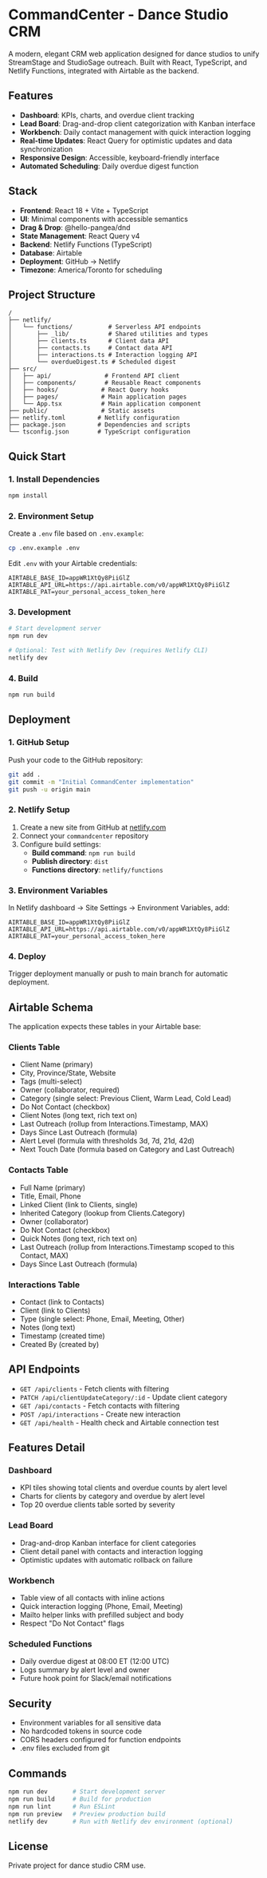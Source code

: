 # CommandCenter - Dance Studio CRM

A modern, elegant CRM web application designed for dance studios to unify StreamStage and StudioSage outreach. Built with React, TypeScript, and Netlify Functions, integrated with Airtable as the backend.

## Features

- **Dashboard**: KPIs, charts, and overdue client tracking
- **Lead Board**: Drag-and-drop client categorization with Kanban interface
- **Workbench**: Daily contact management with quick interaction logging
- **Real-time Updates**: React Query for optimistic updates and data synchronization
- **Responsive Design**: Accessible, keyboard-friendly interface
- **Automated Scheduling**: Daily overdue digest function

## Stack

- **Frontend**: React 18 + Vite + TypeScript
- **UI**: Minimal components with accessible semantics
- **Drag & Drop**: @hello-pangea/dnd
- **State Management**: React Query v4
- **Backend**: Netlify Functions (TypeScript)
- **Database**: Airtable
- **Deployment**: GitHub → Netlify
- **Timezone**: America/Toronto for scheduling

## Project Structure

```
/
├── netlify/
│   └── functions/          # Serverless API endpoints
│       ├── _lib/           # Shared utilities and types
│       ├── clients.ts      # Client data API
│       ├── contacts.ts     # Contact data API
│       ├── interactions.ts # Interaction logging API
│       └── overdueDigest.ts # Scheduled digest
├── src/
│   ├── api/               # Frontend API client
│   ├── components/        # Reusable React components
│   ├── hooks/            # React Query hooks
│   ├── pages/            # Main application pages
│   └── App.tsx           # Main application component
├── public/               # Static assets
├── netlify.toml         # Netlify configuration
├── package.json         # Dependencies and scripts
└── tsconfig.json        # TypeScript configuration
```

## Quick Start

### 1. Install Dependencies

```bash
npm install
```

### 2. Environment Setup

Create a `.env` file based on `.env.example`:

```bash
cp .env.example .env
```

Edit `.env` with your Airtable credentials:

```
AIRTABLE_BASE_ID=appWR1XtQy8PiiGlZ
AIRTABLE_API_URL=https://api.airtable.com/v0/appWR1XtQy8PiiGlZ
AIRTABLE_PAT=your_personal_access_token_here
```

### 3. Development

```bash
# Start development server
npm run dev

# Optional: Test with Netlify Dev (requires Netlify CLI)
netlify dev
```

### 4. Build

```bash
npm run build
```

## Deployment

### 1. GitHub Setup

Push your code to the GitHub repository:

```bash
git add .
git commit -m "Initial CommandCenter implementation"
git push -u origin main
```

### 2. Netlify Setup

1. Create a new site from GitHub at [netlify.com](https://netlify.com)
2. Connect your `commandcenter` repository
3. Configure build settings:
   - **Build command**: `npm run build`
   - **Publish directory**: `dist`
   - **Functions directory**: `netlify/functions`

### 3. Environment Variables

In Netlify dashboard → Site Settings → Environment Variables, add:

```
AIRTABLE_BASE_ID=appWR1XtQy8PiiGlZ
AIRTABLE_API_URL=https://api.airtable.com/v0/appWR1XtQy8PiiGlZ
AIRTABLE_PAT=your_personal_access_token_here
```

### 4. Deploy

Trigger deployment manually or push to main branch for automatic deployment.

## Airtable Schema

The application expects these tables in your Airtable base:

### Clients Table
- Client Name (primary)
- City, Province/State, Website
- Tags (multi-select)
- Owner (collaborator, required)
- Category (single select: Previous Client, Warm Lead, Cold Lead)
- Do Not Contact (checkbox)
- Client Notes (long text, rich text on)
- Last Outreach (rollup from Interactions.Timestamp, MAX)
- Days Since Last Outreach (formula)
- Alert Level (formula with thresholds 3d, 7d, 21d, 42d)
- Next Touch Date (formula based on Category and Last Outreach)

### Contacts Table
- Full Name (primary)
- Title, Email, Phone
- Linked Client (link to Clients, single)
- Inherited Category (lookup from Clients.Category)
- Owner (collaborator)
- Do Not Contact (checkbox)
- Quick Notes (long text, rich text on)
- Last Outreach (rollup from Interactions.Timestamp scoped to this Contact, MAX)
- Days Since Last Outreach (formula)

### Interactions Table
- Contact (link to Contacts)
- Client (link to Clients)
- Type (single select: Phone, Email, Meeting, Other)
- Notes (long text)
- Timestamp (created time)
- Created By (created by)

## API Endpoints

- `GET /api/clients` - Fetch clients with filtering
- `PATCH /api/clientUpdateCategory/:id` - Update client category
- `GET /api/contacts` - Fetch contacts with filtering
- `POST /api/interactions` - Create new interaction
- `GET /api/health` - Health check and Airtable connection test

## Features Detail

### Dashboard
- KPI tiles showing total clients and overdue counts by alert level
- Charts for clients by category and overdue by alert level
- Top 20 overdue clients table sorted by severity

### Lead Board
- Drag-and-drop Kanban interface for client categories
- Client detail panel with contacts and interaction logging
- Optimistic updates with automatic rollback on failure

### Workbench
- Table view of all contacts with inline actions
- Quick interaction logging (Phone, Email, Meeting)
- Mailto helper links with prefilled subject and body
- Respect "Do Not Contact" flags

### Scheduled Functions
- Daily overdue digest at 08:00 ET (12:00 UTC)
- Logs summary by alert level and owner
- Future hook point for Slack/email notifications

## Security

- Environment variables for all sensitive data
- No hardcoded tokens in source code
- CORS headers configured for function endpoints
- .env files excluded from git

## Commands

```bash
npm run dev       # Start development server
npm run build     # Build for production
npm run lint      # Run ESLint
npm run preview   # Preview production build
netlify dev       # Run with Netlify dev environment (optional)
```

## License

Private project for dance studio CRM use.